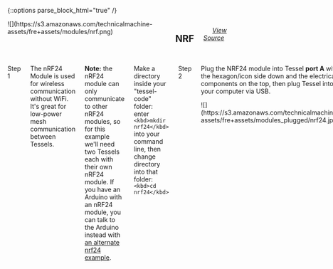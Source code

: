 {::options parse_block_html="true" /}

<div class="row">

<div class="large-12 columns fre-container"><span>![](https://s3.amazonaws.com/technicalmachine-assets/fre+assets/modules/nrf.png)</span>

## <span style="padding-left:10px;">NRF</span>

<span style="padding-left:20px;">[_View Source_](https://github.com/tessel/rf-nrf24)</span></div>

</div>

<div id="nrf" class="row">

<div class="large-12 columns">

<div class="row">

<div class="large-12 columns">

Step 1

</div>

</div>

<div class="row">

<div class="large-12 columns">

The nRF24 Module is used for wireless communication without WiFi. It's great for low-power mesh communication between Tessels.

**Note:** the nRF24 module can only communicate to other nRF24 modules, so for this example we'll need two Tessels each with their own nRF24 module. If you have an Arduino with an nRF24 module, you can talk to the Arduino instead with [an alternate nrf24 example](https://github.com/tessel/rf-nrf24/blob/master/examples/RF24-pingpair.js).

Make a directory inside your "tessel-code" folder: enter `<kbd>mkdir nrf24</kbd>` into your command line, then change directory into that folder: `<kbd>cd nrf24</kbd>`

</div>

</div>

<div class="row">

<div class="large-12 columns">

Step 2

</div>

</div>

<div class="row">

<div class="large-6 columns">

Plug the NRF24 module into Tessel **port A** with the hexagon/icon side down and the electrical components on the top, then plug Tessel into your computer via USB.

</div>

<div class="large-6 columns">

<div class="row">

<div class="large-12 columns">![](https://s3.amazonaws.com/technicalmachine-assets/fre+assets/modules_plugged/nrf24.jpeg)</div>

</div>

</div>

</div>

<div class="row">

<div class="large-12 columns">

Step 3

</div>

</div>

<div class="row">

<div class="large-6 columns">

Install by typing `<kbd>npm install rf-nrf24</kbd>` into the command line.

</div>

<div class="large-6 columns">

<div class="row">

<div class="large-12 columns">![](https://s3.amazonaws.com/technicalmachine-assets/fre+assets/modules_corners/nrf24.jpg)</div>

</div>

</div>

</div>

<div class="row">

<div class="large-12 columns">

Step 4

</div>

</div>

<div class="row">

<div class="large-12 columns left">

Save this code in a text file called `nrf24.js`:

    /* tessel to tessel
    * requires 2 nrf24 modules (and ideally two tessels)
    * put one tessel+nrf on "ping" mode and another one on "pong" mode
    */

    var tessel = require('tessel'),
    NRF24 = require('rf-nrf24'),
    pipes = [0xF0F0F0F0E1, 0xF0F0F0F0D2],
    role = 'ping'; // swap this to pong if you want to wait for receive

    var nrf = NRF24.channel(0x4c) // set the RF channel to 76\. Frequency = 2400 + RF_CH [MHz] = 2476MHz
    .transmitPower('PA_MAX') // set the transmit power to max
    .dataRate('1Mbps')
    .crcBytes(2) // 2 byte CRC
    .autoRetransmit({count:15, delay:4000})
    .use(tessel.port['A']);

    nrf._debug = false;

    nrf.on('ready', function () {
    setTimeout(function(){
          nrf.printDetails();
    }, 5000);

    if (role === 'ping') {
          console.log("PING out");

          var tx = nrf.openPipe('tx', pipes[0], {autoAck: false}), // transmit address F0F0F0F0D2
                  rx = nrf.openPipe('rx', pipes[1], {size: 4}); // receive address F0F0F0F0D2
          tx.on('ready', function () {
                  var n = 0;
                  setInterval(function () {
                          var b = new Buffer(4); // set buff len of 8 for compat with maniac bug's RF24 lib
                          b.fill(0);
                          b.writeUInt32BE(n++);
                          console.log("Sending", n);
                          tx.write(b);
                  }, 5e3); // transmit every 5 seconds
          });
          rx.on('data', function (d) {
                  console.log("Got response back:", d);
          });
    } else {
          console.log("PONG back");
          var rx = nrf.openPipe('rx', pipes[0], {size: 4});
                  tx = nrf.openPipe('tx', pipes[1], {autoAck: false});
          rx.on('data', function (d) {
                  console.log("Got data, will respond", d);
                  tx.write(d);
          });
          tx.on('error', function (e) {
                  console.warn("Error sending reply.", e);
          });
    }
    });

    // hold this process open
    process.ref();

</div>

</div>

<div class="row">

<div class="large-12 columns">

Step 5

</div>

</div>

<div class="row">

<div class="large-6 columns">

Now change the role in the example file from 'ping' to 'pong' and send the 'ping' file to one Tessel and the 'pong' file to another Tessel.  

In your command line, `<kbd>tessel run nrf24.js</kbd>`  

</div>

<div class="large-6 columns">

<div class="row">

<div class="large-12 columns">![](https://s3.amazonaws.com/technicalmachine-assets/fre+assets/modules_corners/nrf24-double.jpg)</div>

</div>

</div>

</div>

<div class="row">

<div class="large-12 columns">

Step 6

</div>

</div>

<div class="row">

<div class="large-6 columns">

Watch in your command line as the NRF modules communicate back and forth.  

**Bonus:** Change the data the NRF module is sending.  

To see what else you can do with the NRF24 module, see the module docs [here](https://github.com/tessel/rf-nrf24).

</div>

<div class="large-6 columns">

<div class="row">

<div class="large-12 columns">![](https://s3.amazonaws.com/technicalmachine-assets/fre+assets/gifs/nrf24.gif)</div>

</div>

</div>

</div>

<div class="row">

<div class="large-12 columns">

Step 7

</div>

</div>

<div class="row">

<div class="large-12 columns">

What else can you do with a NRF24 module? Try a [community-created project.](http://tessel.io/projects)

</div>

</div>

<div class="row">

<div class="large-12 columns">

What are you making? [Share your invention!](http://tessel.hackster.io/)

If you run into any issues you can check out the [NRF24 forums](http://forums.tessel.io/category/nrf24).

</div>

</div>

</div>

</div>
